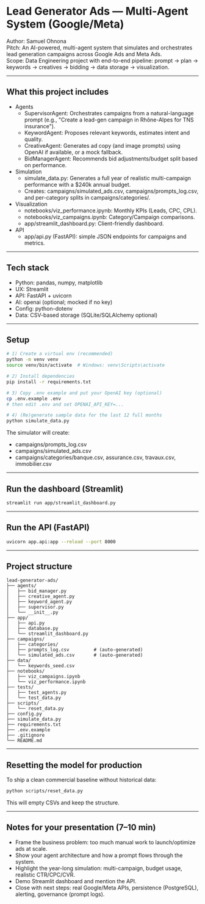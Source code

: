 
# Lead Generator Ads — Multi‑Agent System (Google/Meta)

Author: Samuel Ohnona  
Pitch: An AI-powered, multi-agent system that simulates and orchestrates lead generation campaigns across Google Ads and Meta Ads.  
Scope: Data Engineering project with end-to-end pipeline: prompt → plan → keywords → creatives → bidding → data storage → visualization.

---

## What this project includes
- Agents
  - SupervisorAgent: Orchestrates campaigns from a natural-language prompt (e.g., "Create a lead-gen campaign in Rhône-Alpes for TNS insurance").
  - KeywordAgent: Proposes relevant keywords, estimates intent and quality.
  - CreativeAgent: Generates ad copy (and image prompts) using OpenAI if available, or a mock fallback.
  - BidManagerAgent: Recommends bid adjustments/budget split based on performance.
- Simulation
  - simulate_data.py: Generates a full year of realistic multi-campaign performance with a $240k annual budget.
  - Creates: campaigns/simulated_ads.csv, campaigns/prompts_log.csv, and per-category splits in campaigns/categories/.
- Visualization
  - notebooks/viz_performance.ipynb: Monthly KPIs (Leads, CPC, CPL).
  - notebooks/viz_campaigns.ipynb: Category/Campaign comparisons.
  - app/streamlit_dashboard.py: Client-friendly dashboard.
- API
  - app/api.py (FastAPI): simple JSON endpoints for campaigns and metrics.

---

## Tech stack
- Python: pandas, numpy, matplotlib
- UX: Streamlit
- API: FastAPI + uvicorn
- AI: openai (optional; mocked if no key)
- Config: python-dotenv
- Data: CSV-based storage (SQLite/SQLAlchemy optional)

---

## Setup

```bash
# 1) Create a virtual env (recommended)
python -m venv venv
source venv/bin/activate  # Windows: venv\Scripts\activate

# 2) Install dependencies
pip install -r requirements.txt

# 3) Copy .env example and put your OpenAI key (optional)
cp .env.example .env
# then edit .env and set OPENAI_API_KEY=...

# 4) (Re)generate sample data for the last 12 full months
python simulate_data.py
```
The simulator will create:
- campaigns/prompts_log.csv
- campaigns/simulated_ads.csv
- campaigns/categories/banque.csv, assurance.csv, travaux.csv, immobilier.csv

---

## Run the dashboard (Streamlit)

```bash
streamlit run app/streamlit_dashboard.py
```

---

## Run the API (FastAPI)

```bash
uvicorn app.api:app --reload --port 8000
```

---

## Project structure
```
lead-generator-ads/
├── agents/
│   ├── bid_manager.py
│   ├── creative_agent.py
│   ├── keyword_agent.py
│   ├── supervisor.py
│   └── __init__.py
├── app/
│   ├── api.py
│   ├── database.py
│   └── streamlit_dashboard.py
├── campaigns/
│   ├── categories/
│   ├── prompts_log.csv         # (auto-generated)
│   └── simulated_ads.csv       # (auto-generated)
├── data/
│   └── keywords_seed.csv
├── notebooks/
│   ├── viz_campaigns.ipynb
│   └── viz_performance.ipynb
├── tests/
│   ├── test_agents.py
│   └── test_data.py
├── scripts/
│   └── reset_data.py
├── config.py
├── simulate_data.py
├── requirements.txt
├── .env.example
├── .gitignore
└── README.md
```

---

## Resetting the model for production
To ship a clean commercial baseline without historical data:
```bash
python scripts/reset_data.py
```
This will empty CSVs and keep the structure.

---

## Notes for your presentation (7–10 min)
- Frame the business problem: too much manual work to launch/optimize ads at scale.
- Show your agent architecture and how a prompt flows through the system.
- Highlight the year-long simulation: multi-campaign, budget usage, realistic CTR/CPC/CVR.
- Demo Streamlit dashboard and mention the API.
- Close with next steps: real Google/Meta APIs, persistence (PostgreSQL), alerting, governance (prompt logs).
